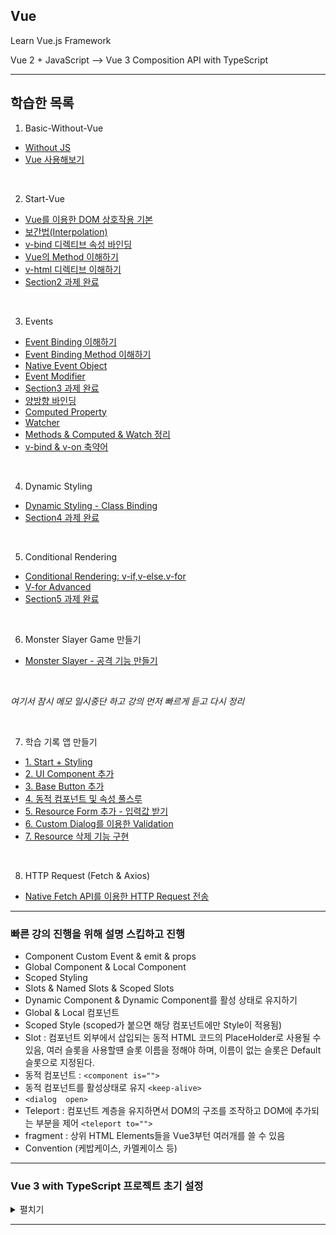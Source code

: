 ## Vue
Learn Vue.js Framework

Vue 2 + JavaScript --> Vue 3 Composition API with TypeScript

---

## 학습한 목록


1. Basic-Without-Vue
- [Without JS](https://github.com/spacedustz/Vue/tree/main/1-Basic-Without-Vue/Without-Vue.md)
- [Vue 사용해보기](https://github.com/spacedustz/Vue/tree/main/1-Basic-Without-Vue/Vue-사용해보기.md)

<br>

2. Start-Vue
- [Vue를 이용한 DOM 상호작용 기본](https://github.com/spacedustz/Vue/tree/main/2-Start-Vue/Vue-DOM-상호작용.md)
- [보간법(Interpolation)](https://github.com/spacedustz/Vue/tree/main/2-Start-Vue/interpolation.md)
- [v-bind 디렉티브 속성 바인딩](https://github.com/spacedustz/Vue/tree/main/2-Start-Vue/v-bind.md)
- [Vue의 Method 이해하기](https://github.com/spacedustz/Vue/tree/main/2-Start-Vue/Vue-Method.md)
- [v-html 디렉티브 이해하기](https://github.com/spacedustz/Vue/tree/main/2-Start-Vue/v-html.md)
- [Section2 과제 완료](https://github.com/spacedustz/Vue/tree/main/2-Start-Vue/Assignment)

<br>

3. Events
- [Event Binding 이해하기](https://github.com/spacedustz/Vue/tree/main/3-Events/Event-Binding.md)
- [Event Binding Method 이해하기](https://github.com/spacedustz/Vue/tree/main/3-Events/Event-Binding-Function.md)
- [Native Event Object](https://github.com/spacedustz/Vue/tree/main/3-Events/Native-Event-Object.md)
- [Event Modifier](https://github.com/spacedustz/Vue/tree/main/3-Events/Event-Modifier.md)
- [Section3 과제 완료](https://github.com/spacedustz/Vue/tree/main/3-Events/Assignment)
- [양방향 바인딩](https://github.com/spacedustz/Vue/tree/main/3-Events/vmodel.md)
- [Computed Property](https://github.com/spacedustz/Vue/tree/main/3-Events/Computed-Property.md)
- [Watcher](https://github.com/spacedustz/Vue/tree/main/3-Events/Watcher.md)
- [Methods & Computed & Watch 정리](https://github.com/spacedustz/Vue/tree/main/3-Events/Summary.md)
- [v-bind & v-on 축약어](https://github.com/spacedustz/Vue/tree/main/3-Events/Summary2.md)


<br>

4. Dynamic Styling
- [Dynamic Styling - Class Binding](https://github.com/spacedustz/Vue/tree/main/4-Dynamic-Styling/Dynamic-Styling.md)
- [Section4 과제 완료](https://github.com/spacedustz/Vue/tree/main/4-Dynamic-Styling/Assignment)

<br>

5. Conditional Rendering
- [Conditional Rendering: v-if,v-else.v-for](https://github.com/spacedustz/Vue/tree/main/5-Conditional-Rendering/Conditional-Rendering.md)
- [V-for Advanced](https://github.com/spacedustz/Vue/tree/main/5-Conditional-Rendering/v-for-advanced.md)
- [Section5 과제 완료](https://github.com/spacedustz/Vue/tree/main/5-Conditional-Rendering/Assignment)

<br>

6. Monster Slayer Game 만들기
- [Monster Slayer - 공격 기능 만들기](https://github.com/spacedustz/Vue/tree/main/6-Monster-Slayer-Game/Attack.md)

<br>

_여기서 잠시 메모 일시중단 하고 강의 먼저 빠르게 듣고 다시 정리_

<br>

7. 학습 기록 앱 만들기
- [1. Start + Styling](https://github.com/spacedustz/Vue/blob/main/Learning-Resource-App/desc/1.md)
- [2. UI Component 추가](https://github.com/spacedustz/Vue/blob/main/Learning-Resource-App/desc/2.md)
- [3. Base Button 추가](https://github.com/spacedustz/Vue/blob/main/Learning-Resource-App/desc/3.md)
- [4. 동적 컴포넌트 및 속성 풀스루](https://github.com/spacedustz/Vue/blob/main/Learning-Resource-App/desc/4.md)
- [5. Resource Form 추가 - 입력값 받기](https://github.com/spacedustz/Vue/blob/main/Learning-Resource-App/desc/5.md)
- [6. Custom Dialog를 이용한 Validation](https://github.com/spacedustz/Vue/blob/main/Learning-Resource-App/desc/6.md)
- [7. Resource 삭제 기능 구현](https://github.com/spacedustz/Vue/blob/main/Learning-Resource-App/desc/7.md)

<br>

8. HTTP Request (Fetch & Axios)
- [Native Fetch API를 이용한 HTTP Request 전송](https://github.com/spacedustz/Vue/blob/main/Description/HTTP-Request.md)

---

### 빠른 강의 진행을 위해 설명 스킵하고 진행

- Component Custom Event & emit & props
- Global Component & Local Component
- Scoped Styling
- Slots & Named Slots & Scoped Slots
- Dynamic Component & Dynamic Component를 활성 상태로 유지하기
- Global & Local 컴포넌트
- Scoped Style (scoped가 붙으면 해당 컴포넌트에만 Style이 적용됨)
- Slot : 컴포넌트 외부에서 삽입되는 동적 HTML 코드의 PlaceHolder로 사용될 수 있음, 여러 슬롯을 사용할떈 슬롯 이름을 정해야 하며, 이름이 없는 슬롯은 Default 슬롯으로 지정된다.
- 동적 컴포넌트 : `<component is="">`
- 동적 컴포넌트를 활성상태로 유지 `<keep-alive>`
- `<dialog  open>`
- Teleport : 컴포넌트 계층을 유지하면서 DOM의 구조를 조작하고 DOM에 추가되는 부분을 제어 `<teleport to="">`
- fragment : 상위 HTML Elements들을 Vue3부턴 여러개를 쓸 수 있음
- Convention (케밥케이스, 카멜케이스 등)

---

### Vue 3 with TypeScript 프로젝트 초기 설정

<details>
<summary>펼치기</summary>

## BootStrap 설치 & 적용

[BootStrap Site](https://getbootstrap.com/)

```
npm i bootstrap bootstrap-vue-3
```

<br>

**main.ts**
main 파일에 BootStrap 적용

```typescript
import { createApp } from "vue";
import App from "./App.vue";
import router from "./router";

import BootstrapVue3 from "bootstrap-vue-3";
import "bootstrap/dist/css/bootstrap.css";
import "bootstrap-vue-3/dist/bootstrap-vue-3.css";

createApp(App).use(router).use(BootstrapVue3).mount("#app");
```

---

## Useless Component 제거

- Components, Views 디렉토리 하위 파일들 전부 제거
- Router 디렉토리 하위 index.ts에 Import된 불필요 컴포넌트 제거

```typescript
import { createRouter, createWebHistory, RouteRecordRaw } from "vue-router";

const routes: Array<RouteRecordRaw> = [];

const router = createRouter({
  history: createWebHistory(process.env.BASE_URL),
  routes,
});

export default router;
```

---

## Lint 단일 이름 인식

**vue.config.js 파일**

<br>

```
// 추가
lintOnSave:false
```
<br>

## Lint 설정

```
npm i -D eslint@7.32.0
npm install eslint@">=1.6.0 <7.0.0"
```

<br>

## Router 설치

```
npm i vue-router@next --save
```

<br>

## Vuex 설치

```
npm i vuex@next --save
```
</details>

---